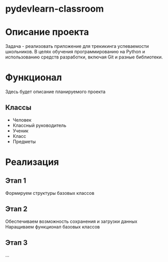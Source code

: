 # pydevlearn-classroom
# Описание проекта
Задача - реализовать приложение для трекикинга успеваемости школьников.
В целях обучения программированию на Python и использованию средств разработки, включая Git и разные библиотеки. 
# Функционал
Здесь будет описание планируемого проекта
## Классы
- Человек
- Классный руководитель
- Ученик
- Класс
- Предметы
# Реализация
## Этап 1
Формируем структуры базовых классов
## Этап 2
Обеспечиваем возможность сохранения и загрузки данных
Наращиваем функционал базовых классов
## Этап 3
...
